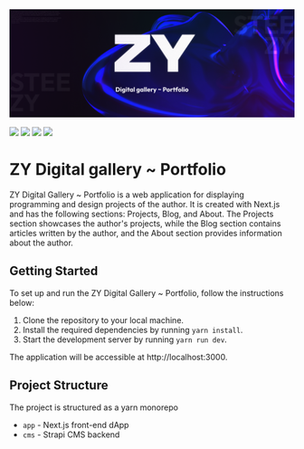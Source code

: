 <img src="./public/readme/cover.png">
<p>
  <img src="https://img.shields.io/badge/Next-black?style=for-the-badge&logo=next.js&logoColor=white">
  <img src="https://img.shields.io/badge/react-%2320232a.svg?style=for-the-badge&logo=react&logoColor=%2361DAFB">
  <img src="https://img.shields.io/badge/typescript-%23007ACC.svg?style=for-the-badge&logo=typescript&logoColor=white">
  <img src="https://img.shields.io/badge/tailwindcss-%2338B2AC.svg?style=for-the-badge&logo=tailwind-css&logoColor=white">
</p>

# ZY Digital gallery ~ Portfolio

ZY Digital Gallery ~ Portfolio is a web application for displaying programming and design projects of the author. It is created with Next.js and has the following sections: Projects, Blog, and About. The Projects section showcases the author's projects, while the Blog section contains articles written by the author, and the About section provides information about the author.

## Getting Started

To set up and run the ZY Digital Gallery ~ Portfolio, follow the instructions below:

1. Clone the repository to your local machine.
2. Install the required dependencies by running `yarn install`.
3. Start the development server by running `yarn run dev`.

The application will be accessible at http://localhost:3000.

## Project Structure

The project is structured as a yarn monorepo

- `app` - Next.js front-end dApp
- `cms` - Strapi CMS backend
